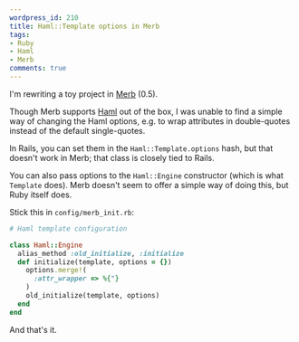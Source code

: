 ```yaml
---
wordpress_id: 210
title: Haml::Template options in Merb
tags:
- Ruby
- Haml
- Merb
comments: true
---
```

I'm rewriting a toy project in <a href="http://merbivore.com/">Merb</a> (0.5).

Though Merb supports <a href="http://haml.hamptoncatlin.com/">Haml</a> out of the box, I was unable to find a simple way of changing the Haml options, e.g. to wrap attributes in double-quotes instead of the default single-quotes.

In Rails, you can set them in the <code>Haml::Template.options</code> hash, but that doesn't work in Merb; that class is closely tied to Rails.

You can also pass options to the <code>Haml::Engine</code> constructor (which is what <code>Template</code> does). Merb doesn't seem to offer a simple way of doing this, but Ruby itself does.

Stick this in <code>config/merb_init.rb</code>:

``` ruby
# Haml template configuration

class Haml::Engine
  alias_method :old_initialize, :initialize
  def initialize(template, options = {})
    options.merge!(
      :attr_wrapper => %{"}
    )
    old_initialize(template, options)
  end
end
```

And that's it.
